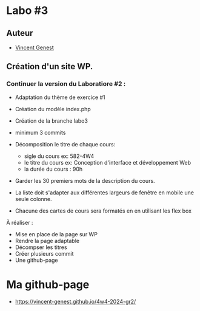 # Labo #3

## Auteur

-   [Vincent Genest](https://github.com/vincent-genest)

## Création d'un site WP.

### Continuer la version du Laboratiore #2 :

-   Adaptation du thème de exercice #1
-   Création du modèle index.php
-   Création de la branche labo3
-   minimum 3 commits
-   Décomposition le titre de chaque cours:

    -   sigle du cours ex: 582-4W4
    -   le titre du cours ex: Conception d'interface et développement Web
    -   la durée du cours : 90h

-   Garder les 30 premiers mots de la description du cours.
-   La liste doit s'adapter aux différentes largeurs de fenêtre en mobile une seule colonne.
-   Chacune des cartes de cours sera formatés en en utilisant les flex box

À réaliser :

-   Mise en place de la page sur WP
-   Rendre la page adaptable
-   Décompser les titres
-   Créer plusieurs commit
-   Une github-page

# Ma github-page

-   https://vincent-genest.github.io/4w4-2024-gr2/
